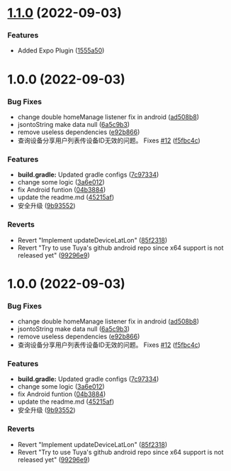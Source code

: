 # [1.1.0](https://github.com/artalat/react-native-tuya/compare/v1.0.0...v1.1.0) (2022-09-03)

### Features

*   Added Expo Plugin ([1555a50](https://github.com/artalat/react-native-tuya/commit/1555a5021f242b01780f4839bf705885346b18e6))

# 1.0.0 (2022-09-03)

### Bug Fixes

*   change double homeManage listener fix in android ([ad508b8](https://github.com/artalat/react-native-tuya/commit/ad508b86798aa1bfc603e31a1d6ad27a6edcb513))
*   jsontoString make data null ([6a5c9b3](https://github.com/artalat/react-native-tuya/commit/6a5c9b3818b303b72d094aee54b9f486dfd2faca))
*   remove useless   dependencies ([e92b866](https://github.com/artalat/react-native-tuya/commit/e92b8660966b4903d65e00c7e5d91b1747cd9290))
*   查询设备分享用户列表传设备ID无效的问题。 Fixes [#12](https://github.com/artalat/react-native-tuya/issues/12) ([f5fbc4c](https://github.com/artalat/react-native-tuya/commit/f5fbc4c2c03bbb4f752d1065b251f9640f84ad76))

### Features

*   **build.gradle:** Updated gradle configs ([7c97334](https://github.com/artalat/react-native-tuya/commit/7c97334d9b41a2ba6d5fed15b91500b0ce01c8a0))
*   change some logic ([3a6e012](https://github.com/artalat/react-native-tuya/commit/3a6e0127fe33adee52a81b300b3e10035d6ec555))
*   fix Android funtion ([04b3884](https://github.com/artalat/react-native-tuya/commit/04b388486e950b89e43a1a19082b569815367533))
*   update the readme.md ([45215af](https://github.com/artalat/react-native-tuya/commit/45215af1e870b82b898a00c144589efd5ca12d78))
*   安全升级 ([9b93552](https://github.com/artalat/react-native-tuya/commit/9b9355212069c3fdf270d77fd37f952c4cc238cc))

### Reverts

*   Revert "Implement updateDeviceLatLon" ([85f2318](https://github.com/artalat/react-native-tuya/commit/85f23186ec8393f69f2bdb70feef96e61c126b74))
*   Revert "Try to use Tuya's github android repo since x64 support is not released yet" ([99296e9](https://github.com/artalat/react-native-tuya/commit/99296e9e893cacd4a0b6b2671aed9eb494b0cb28))

# 1.0.0 (2022-09-03)

### Bug Fixes

*   change double homeManage listener fix in android ([ad508b8](https://github.com/artalat/react-native-tuya/commit/ad508b86798aa1bfc603e31a1d6ad27a6edcb513))
*   jsontoString make data null ([6a5c9b3](https://github.com/artalat/react-native-tuya/commit/6a5c9b3818b303b72d094aee54b9f486dfd2faca))
*   remove useless   dependencies ([e92b866](https://github.com/artalat/react-native-tuya/commit/e92b8660966b4903d65e00c7e5d91b1747cd9290))
*   查询设备分享用户列表传设备ID无效的问题。 Fixes [#12](https://github.com/artalat/react-native-tuya/issues/12) ([f5fbc4c](https://github.com/artalat/react-native-tuya/commit/f5fbc4c2c03bbb4f752d1065b251f9640f84ad76))

### Features

*   **build.gradle:** Updated gradle configs ([7c97334](https://github.com/artalat/react-native-tuya/commit/7c97334d9b41a2ba6d5fed15b91500b0ce01c8a0))
*   change some logic ([3a6e012](https://github.com/artalat/react-native-tuya/commit/3a6e0127fe33adee52a81b300b3e10035d6ec555))
*   fix Android funtion ([04b3884](https://github.com/artalat/react-native-tuya/commit/04b388486e950b89e43a1a19082b569815367533))
*   update the readme.md ([45215af](https://github.com/artalat/react-native-tuya/commit/45215af1e870b82b898a00c144589efd5ca12d78))
*   安全升级 ([9b93552](https://github.com/artalat/react-native-tuya/commit/9b9355212069c3fdf270d77fd37f952c4cc238cc))

### Reverts

*   Revert "Implement updateDeviceLatLon" ([85f2318](https://github.com/artalat/react-native-tuya/commit/85f23186ec8393f69f2bdb70feef96e61c126b74))
*   Revert "Try to use Tuya's github android repo since x64 support is not released yet" ([99296e9](https://github.com/artalat/react-native-tuya/commit/99296e9e893cacd4a0b6b2671aed9eb494b0cb28))
